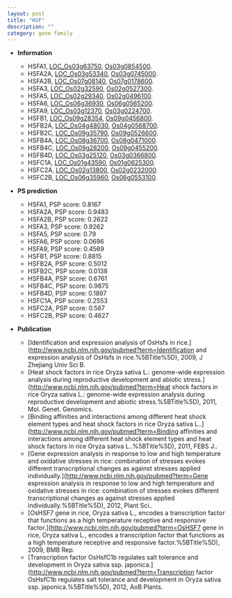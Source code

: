 ```yaml
---
layout: post
title: "HSF"
description: ""
category: gene family
---
```


* **Information**  
    + HSFA1, [LOC_Os03g63750](http://rice.uga.edu/cgi-bin/ORF_infopage.cgi?orf=LOC_Os03g63750), [Os03g0854500](http://rapdb.dna.affrc.go.jp/viewer/gbrowse_details/irgsp1?name=Os03g0854500).
    + HSFA2A, [LOC_Os03g53340](http://rice.uga.edu/cgi-bin/ORF_infopage.cgi?orf=LOC_Os03g53340), [Os03g0745000](http://rapdb.dna.affrc.go.jp/viewer/gbrowse_details/irgsp1?name=Os03g0745000).
    + HSFA2B, [LOC_Os07g08140](http://rice.uga.edu/cgi-bin/ORF_infopage.cgi?orf=LOC_Os07g08140), [Os07g0178600](http://rapdb.dna.affrc.go.jp/viewer/gbrowse_details/irgsp1?name=Os07g0178600).
    + HSFA3, [LOC_Os02g32590](http://rice.uga.edu/cgi-bin/ORF_infopage.cgi?orf=LOC_Os02g32590), [Os02g0527300](http://rapdb.dna.affrc.go.jp/viewer/gbrowse_details/irgsp1?name=Os02g0527300).
    + HSFA5, [LOC_Os02g29340](http://rice.uga.edu/cgi-bin/ORF_infopage.cgi?orf=LOC_Os02g29340), [Os02g0496100](http://rapdb.dna.affrc.go.jp/viewer/gbrowse_details/irgsp1?name=Os02g0496100).
    + HSFA6, [LOC_Os06g36930](http://rice.uga.edu/cgi-bin/ORF_infopage.cgi?orf=LOC_Os06g36930), [Os06g0565200](http://rapdb.dna.affrc.go.jp/viewer/gbrowse_details/irgsp1?name=Os06g0565200).
    + HSFA9, [LOC_Os03g12370](http://rice.uga.edu/cgi-bin/ORF_infopage.cgi?orf=LOC_Os03g12370), [Os03g0224700](http://rapdb.dna.affrc.go.jp/viewer/gbrowse_details/irgsp1?name=Os03g0224700).
    + HSFB1, [LOC_Os09g28354](http://rice.uga.edu/cgi-bin/ORF_infopage.cgi?orf=LOC_Os09g28354), [Os09g0456800](http://rapdb.dna.affrc.go.jp/viewer/gbrowse_details/irgsp1?name=Os09g0456800).
    + HSFB2A, [LOC_Os04g48030](http://rice.uga.edu/cgi-bin/ORF_infopage.cgi?orf=LOC_Os04g48030), [Os04g0568700](http://rapdb.dna.affrc.go.jp/viewer/gbrowse_details/irgsp1?name=Os04g0568700).
    + HSFB2C, [LOC_Os09g35790](http://rice.uga.edu/cgi-bin/ORF_infopage.cgi?orf=LOC_Os09g35790), [Os09g0526600](http://rapdb.dna.affrc.go.jp/viewer/gbrowse_details/irgsp1?name=Os09g0526600).
    + HSFB4A, [LOC_Os08g36700](http://rice.uga.edu/cgi-bin/ORF_infopage.cgi?orf=LOC_Os08g36700), [Os08g0471000](http://rapdb.dna.affrc.go.jp/viewer/gbrowse_details/irgsp1?name=Os08g0471000).
    + HSFB4C, [LOC_Os09g28200](http://rice.uga.edu/cgi-bin/ORF_infopage.cgi?orf=LOC_Os09g28200), [Os09g0455200](http://rapdb.dna.affrc.go.jp/viewer/gbrowse_details/irgsp1?name=Os09g0455200).
    + HSFB4D, [LOC_Os03g25120](http://rice.uga.edu/cgi-bin/ORF_infopage.cgi?orf=LOC_Os03g25120), [Os03g0366800](http://rapdb.dna.affrc.go.jp/viewer/gbrowse_details/irgsp1?name=Os03g0366800).
    + HSFC1A, [LOC_Os01g43590](http://rice.uga.edu/cgi-bin/ORF_infopage.cgi?orf=LOC_Os01g43590), [Os01g0625300](http://rapdb.dna.affrc.go.jp/viewer/gbrowse_details/irgsp1?name=Os01g0625300).
    + HSFC2A, [LOC_Os02g13800](http://rice.uga.edu/cgi-bin/ORF_infopage.cgi?orf=LOC_Os02g13800), [Os02g0232000](http://rapdb.dna.affrc.go.jp/viewer/gbrowse_details/irgsp1?name=Os02g0232000).
    + HSFC2B, [LOC_Os06g35960](http://rice.uga.edu/cgi-bin/ORF_infopage.cgi?orf=LOC_Os06g35960), [Os06g0553100](http://rapdb.dna.affrc.go.jp/viewer/gbrowse_details/irgsp1?name=Os06g0553100).

* **PS prediction**
    + HSFA1, PSP score: 0.8167
    + HSFA2A, PSP score: 0.9483
    + HSFA2B, PSP score: 0.2622
    + HSFA3, PSP score: 0.9262
    + HSFA5, PSP score: 0.79
    + HSFA6, PSP score: 0.0696
    + HSFA9, PSP score: 0.4569
    + HSFB1, PSP score: 0.8815
    + HSFB2A, PSP score: 0.5012
    + HSFB2C, PSP score: 0.0138
    + HSFB4A, PSP score: 0.6761
    + HSFB4C, PSP score: 0.9875
    + HSFB4D, PSP score: 0.1897
    + HSFC1A, PSP score: 0.2553
    + HSFC2A, PSP score: 0.567
    + HSFC2B, PSP score: 0.4627

* **Publication**  
    + [Identification and expression analysis of OsHsfs in rice.](http://www.ncbi.nlm.nih.gov/pubmed?term=Identification and expression analysis of OsHsfs in rice.%5BTitle%5D), 2009, J Zhejiang Univ Sci B.
    + [Heat shock factors in rice Oryza sativa L.: genome-wide expression analysis during reproductive development and abiotic stress.](http://www.ncbi.nlm.nih.gov/pubmed?term=Heat shock factors in rice Oryza sativa L.: genome-wide expression analysis during reproductive development and abiotic stress.%5BTitle%5D), 2011, Mol. Genet. Genomics.
    + [Binding affinities and interactions among different heat shock element types and heat shock factors in rice Oryza sativa L..](http://www.ncbi.nlm.nih.gov/pubmed?term=Binding affinities and interactions among different heat shock element types and heat shock factors in rice Oryza sativa L..%5BTitle%5D), 2011, FEBS J..
    + [Gene expression analysis in response to low and high temperature and oxidative stresses in rice: combination of stresses evokes different transcriptional changes as against stresses applied individually.](http://www.ncbi.nlm.nih.gov/pubmed?term=Gene expression analysis in response to low and high temperature and oxidative stresses in rice: combination of stresses evokes different transcriptional changes as against stresses applied individually.%5BTitle%5D), 2012, Plant Sci..
    + [OsHSF7 gene in rice, Oryza sativa L., encodes a transcription factor that functions as a high temperature receptive and responsive factor.](http://www.ncbi.nlm.nih.gov/pubmed?term=OsHSF7 gene in rice, Oryza sativa L., encodes a transcription factor that functions as a high temperature receptive and responsive factor.%5BTitle%5D), 2009, BMB Rep.
    + [Transcription factor OsHsfC1b regulates salt tolerance and development in Oryza sativa ssp. japonica.](http://www.ncbi.nlm.nih.gov/pubmed?term=Transcription factor OsHsfC1b regulates salt tolerance and development in Oryza sativa ssp. japonica.%5BTitle%5D), 2012, AoB Plants.


